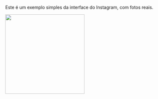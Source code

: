 Este é um exemplo simples da interface do Instagram, com fotos reais.

<img src="https://user-images.githubusercontent.com/86331224/123332967-907ce380-d517-11eb-8ab0-6de712cc8795.png" width="250">
